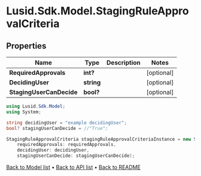 # Lusid.Sdk.Model.StagingRuleApprovalCriteria

## Properties

Name | Type | Description | Notes
------------ | ------------- | ------------- | -------------
**RequiredApprovals** | **int?** |  | [optional] 
**DecidingUser** | **string** |  | [optional] 
**StagingUserCanDecide** | **bool?** |  | [optional] 

```csharp
using Lusid.Sdk.Model;
using System;

string decidingUser = "example decidingUser";
bool? stagingUserCanDecide = //"True";

StagingRuleApprovalCriteria stagingRuleApprovalCriteriaInstance = new StagingRuleApprovalCriteria(
    requiredApprovals: requiredApprovals,
    decidingUser: decidingUser,
    stagingUserCanDecide: stagingUserCanDecide);
```

[Back to Model list](../README.md#documentation-for-models) &#8226; [Back to API list](../README.md#documentation-for-api-endpoints) &#8226; [Back to README](../README.md)
